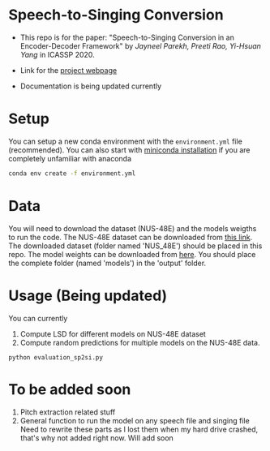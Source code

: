 # Speech-to-Singing Conversion

* This repo is for the paper:  "Speech-to-Singing Conversion in an Encoder-Decoder Framework" by *Jayneel Parekh, Preeti Rao, Yi-Hsuan Yang* in ICASSP 2020.

* Link for the [project webpage](https://jayneelparekh.github.io/icassp20/)

* Documentation is being updated currently

# Setup
You can setup a new conda environment with the ```environment.yml``` file (recommended). You can also start with [miniconda installation](https://docs.conda.io/en/latest/miniconda.html) if you are completely unfamiliar with anaconda   
   ```sh
   conda env create -f environment.yml
   ```

# Data
You will need to download the dataset (NUS-48E) and the models weigths to run the code. 
The NUS-48E dataset can be downloaded from <a href="https://smcnus.comp.nus.edu.sg/nus-48e-sung-and-spoken-lyrics-corpus/" rel="nofollow"> this link</a>. The downloaded dataset (folder named 'NUS_48E') should be placed in this repo. 
The model weights can be downloaded from <a href="https://drive.google.com/file/d/18IiV4c-OBw2gnldlo9s7z8_Bzy6iKD0H/view?usp=sharing" rel="nofollow"> here</a>. You should place the complete folder (named 'models') in the 'output' folder.

# Usage (Being updated)
You can currently 
1. Compute LSD for different models on NUS-48E dataset
2. Compute random predictions for multiple models on the NUS-48E data.

```
python evaluation_sp2si.py

```

# To be added soon
1. Pitch extraction related stuff
2. General function to run the model on any speech file and singing file
Need to rewrite these parts as I lost them when my hard drive crashed, that's why not added right now. Will add soon
